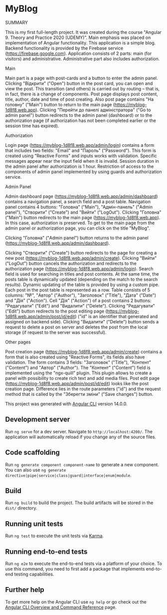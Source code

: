 # MyBlog

SUMMARY

This is my first full-length project. It was created during the course "Angular 9. Theory and Practice 2020 (UDEMY)". Main emphasis was placed on implementation of Angular functionality.
This application is a simple blog. Backend functionality is provided by the Firebase service (https://firebase.google.com). Application consists of 2 parts: main (for visitors) and administrative. Administrative part also includes authorization.

Main

Main part is a page with post-cards and a button to enter the admin panel. Clicking "Відкрити" ("Open") button in the post card, you can open and view the post. This transition (and others) is carried out by routing – that is, in fact, there is a change of components. Post page displays post content, title, author, date and time of post creating. Also post page contains "На головну" ("Main") button to return to the main page (https://myblog-1d8f8.web.app).
Clicking "Перейти до панелі адміністратора" ("Go to admin panel") button redirects to the admin panel (dashboard) or to the authorization page (if authorization has not been completed earlier or the session time has expired).

Authorization

Login page (https://myblog-1d8f8.web.app/admin/login) contains a form that includes two fields: "Email" and "Пароль" ("Password"). This form is created using "Reactive Forms" and inputs works with validation. Specific messages appear near the input field when it is invalid. Session duration in the admin panel after authorization is 1 hour. Restriction of access to the components of admin panel implemented by using guards and authorization service.

Admin Panel

Admin dashboard page (https://myblog-1d8f8.web.app/admin/dashboard) contains a navigation panel, a search field and a post table.
Navigation panel contains 4 buttons: "Головна" ("Main"), "Адмін-панель" ("Admin panel"), "Створити" ("Create") and "Вийти" ("LogOut").
Clicking "Головна" ("Main") button redirects to the main page (https://myblog-1d8f8.web.app). In this case, authorization is preserved. To get to the main page from the admin panel or authorization page, you can click on the title "MyBlog".

Clicking "Головна" ("Admin panel") button returns to the admin panel (https://myblog-1d8f8.web.app/admin/dashboard).

Clicking "Створити" ("Create") button redirects to the page for creating a new post (https://myblog-1d8f8.web.app/admin/create).
Clicking "Вийти" ("LogOut") button cancels the authorization and redirects to the authorization page (https://myblog-1d8f8.web.app/admin/login). Search field is used for searching in titles and post contents. At the same time, the posts table is dynamically updated (depending on the match to the search results). Dynamic updating of the table is provided by using a custom pipe.
Each post in the post table is represented as a row. Table consists of 5 columns: "№", "Автор" ("Author"), "Заголовок" ("Title"), "Дата" ("Date") and "Дія" ("Action").
Cell "Дія" ("Action") of a post contains 2 buttons: "Редагувати" ("Edit") and "Видалити" ("Delete").
Clicking "Редагувати" ("Edit") button redirects to the post editing page (https://myblog-1d8f8.web.app/admin/post/id/edit) ("id" is an identifier that generated and assigned on backend side).
Clicking "Видалити" ("Delete") button sends a request to delete a post on server and deletes the post from the local storage (if request to the server was successful).

Other pages

Post creation page (https://myblog-1d8f8.web.app/admin/create) contains a form that is also created using "Reactive Forms", its fields also have validation. The form contains 3 fields: "Заголовок" ("Title"), "Контент" ("Content") and "Автор" ("Author"). The "Контент" ("Content") field is implemented using the "ngx-quill" plugin. This plugin allows to create a panel with possibility to create rich text and add media files.
Post edit page (https://myblog-1d8f8.web.app/admin/post/id/edit) looks like the post creation page. Difference lies in the route parameters ("id") and the request method that is called by the "Зберегти зміни" ("Save changes") button.

This project was generated with [Angular CLI](https://github.com/angular/angular-cli) version 14.0.0.

## Development server

Run `ng serve` for a dev server. Navigate to `http://localhost:4200/`. The application will automatically reload if you change any of the source files.

## Code scaffolding

Run `ng generate component component-name` to generate a new component. You can also use `ng generate directive|pipe|service|class|guard|interface|enum|module`.

## Build

Run `ng build` to build the project. The build artifacts will be stored in the `dist/` directory.

## Running unit tests

Run `ng test` to execute the unit tests via [Karma](https://karma-runner.github.io).

## Running end-to-end tests

Run `ng e2e` to execute the end-to-end tests via a platform of your choice. To use this command, you need to first add a package that implements end-to-end testing capabilities.

## Further help

To get more help on the Angular CLI use `ng help` or go check out the [Angular CLI Overview and Command Reference](https://angular.io/cli) page.
